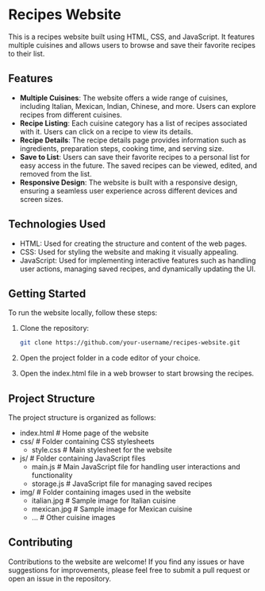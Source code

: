 # Recipes Website

This is a recipes website built using HTML, CSS, and JavaScript. It features multiple cuisines and allows users to browse and save their favorite recipes to their list.

## Features

- **Multiple Cuisines**: The website offers a wide range of cuisines, including Italian, Mexican, Indian, Chinese, and more. Users can explore recipes from different cuisines.
- **Recipe Listing**: Each cuisine category has a list of recipes associated with it. Users can click on a recipe to view its details.
- **Recipe Details**: The recipe details page provides information such as ingredients, preparation steps, cooking time, and serving size.
- **Save to List**: Users can save their favorite recipes to a personal list for easy access in the future. The saved recipes can be viewed, edited, and removed from the list.
- **Responsive Design**: The website is built with a responsive design, ensuring a seamless user experience across different devices and screen sizes.

## Technologies Used

- HTML: Used for creating the structure and content of the web pages.
- CSS: Used for styling the website and making it visually appealing.
- JavaScript: Used for implementing interactive features such as handling user actions, managing saved recipes, and dynamically updating the UI.

## Getting Started

To run the website locally, follow these steps:

1. Clone the repository:

   ```bash
   git clone https://github.com/your-username/recipes-website.git
2. Open the project folder in a code editor of your choice.
3. Open the index.html file in a web browser to start browsing the recipes.

## Project Structure

The project structure is organized as follows:
- index.html             # Home page of the website
- css/                   # Folder containing CSS stylesheets
  - style.css            # Main stylesheet for the website
- js/                    # Folder containing JavaScript files
  - main.js              # Main JavaScript file for handling user interactions and functionality
  - storage.js           # JavaScript file for managing saved recipes
- img/                   # Folder containing images used in the website
  - italian.jpg          # Sample image for Italian cuisine
  - mexican.jpg          # Sample image for Mexican cuisine
  - ...                  # Other cuisine images


## Contributing
Contributions to the website are welcome! If you find any issues or have suggestions for improvements, please feel free to submit a pull request or open an issue in the repository.

